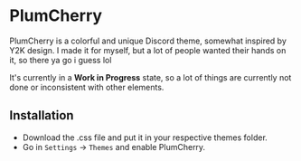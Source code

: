 # **PlumCherry**
PlumCherry is a colorful and unique Discord theme, somewhat inspired by Y2K design. I made it for myself, but a lot of people wanted their hands on it, so there ya go i guess lol

It's currently in a **Work in Progress** state, so a lot of things are currently not done or inconsistent with other elements.

## Installation
- Download the .css file and put it in your respective themes folder.
- Go in `Settings` -> `Themes` and enable PlumCherry.
